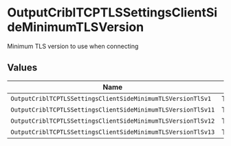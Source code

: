 # OutputCriblTCPTLSSettingsClientSideMinimumTLSVersion

Minimum TLS version to use when connecting


## Values

| Name                                                         | Value                                                        |
| ------------------------------------------------------------ | ------------------------------------------------------------ |
| `OutputCriblTCPTLSSettingsClientSideMinimumTLSVersionTlSv1`  | TLSv1                                                        |
| `OutputCriblTCPTLSSettingsClientSideMinimumTLSVersionTlSv11` | TLSv1.1                                                      |
| `OutputCriblTCPTLSSettingsClientSideMinimumTLSVersionTlSv12` | TLSv1.2                                                      |
| `OutputCriblTCPTLSSettingsClientSideMinimumTLSVersionTlSv13` | TLSv1.3                                                      |